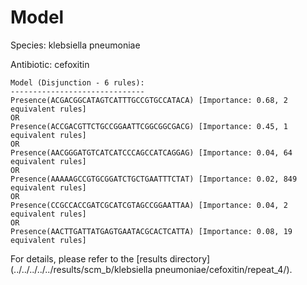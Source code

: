 
# Model

Species: klebsiella pneumoniae

Antibiotic: cefoxitin

```
Model (Disjunction - 6 rules):
------------------------------
Presence(ACGACGGCATAGTCATTTGCCGTGCCATACA) [Importance: 0.68, 2 equivalent rules]
OR
Presence(ACCGACGTTCTGCCGGAATTCGGCGGCGACG) [Importance: 0.45, 1 equivalent rules]
OR
Presence(AACGGGATGTCATCATCCCAGCCATCAGGAG) [Importance: 0.04, 64 equivalent rules]
OR
Presence(AAAAAGCCGTGCGGATCTGCTGAATTTCTAT) [Importance: 0.02, 849 equivalent rules]
OR
Presence(CCGCCACCGATCGCATCGTAGCCGGAATTAA) [Importance: 0.04, 2 equivalent rules]
OR
Presence(AACTTGATTATGAGTGAATACGCACTCATTA) [Importance: 0.08, 19 equivalent rules]

```

For details, please refer to the [results directory](../../../../../results/scm_b/klebsiella pneumoniae/cefoxitin/repeat_4/).


